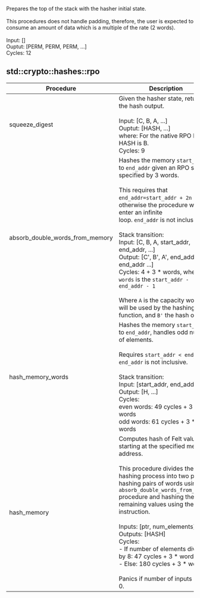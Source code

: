 Prepares the top of the stack with the hasher initial state.<br /><br />This procedures does not handle padding, therefore, the user is expected to<br />consume an amount of data which is a multiple of the rate (2 words).<br /><br />Input: []<br />Ouptut: [PERM, PERM, PERM, ...]<br />Cycles: 12<br />
## std::crypto::hashes::rpo
| Procedure | Description |
| ----------- | ------------- |
| squeeze_digest | Given the hasher state, returns the hash output.<br /><br />Input: [C, B, A, ...]<br />Ouptut: [HASH, ...]<br />where: For the native RPO hasher HASH is B.<br />Cycles: 9<br /> |
| absorb_double_words_from_memory | Hashes the memory `start_addr` to `end_addr` given an RPO state specified by 3 words.<br /><br />This requires that `end_addr=start_addr + 2n + 1`, otherwise the procedure will enter an infinite<br />loop. `end_addr` is not inclusive.<br /><br />Stack transition:<br />Input: [C, B, A, start_addr, end_addr, ...]<br />Output: [C', B', A', end_addr, end_addr ...]<br />Cycles: 4 + 3 * words, where `words` is the `start_addr - end_addr - 1`<br /><br />Where `A` is the capacity word that will be used by the hashing function, and `B'` the hash output.<br /> |
| hash_memory_words | Hashes the memory `start_addr` to `end_addr`, handles odd number of elements.<br /><br />Requires `start_addr < end_addr`, `end_addr` is not inclusive.<br /><br />Stack transition:<br />Input: [start_addr, end_addr, ...]<br />Output: [H, ...]<br />Cycles:<br />even words: 49 cycles + 3 * words<br />odd words: 61 cycles + 3 * words<br /> |
| hash_memory | Computes hash of Felt values starting at the specified memory address.<br /><br />This procedure divides the hashing process into two parts: hashing pairs of words using<br />`absorb_double_words_from_memory` procedure and hashing the remaining values using the `hperm`<br />instruction.<br /><br />Inputs:  [ptr, num_elements]<br />Outputs: [HASH]<br />Cycles:<br />- If number of elements divides by 8: 47 cycles + 3 * words<br />- Else: 180 cycles + 3 * words<br /><br />Panics if number of inputs equals 0.<br /> |
